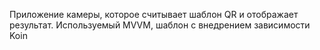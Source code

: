 Приложение камеры, которое считывает шаблон QR и отображает результат. Используемый MVVM, шаблон с внедрением зависимости Koin